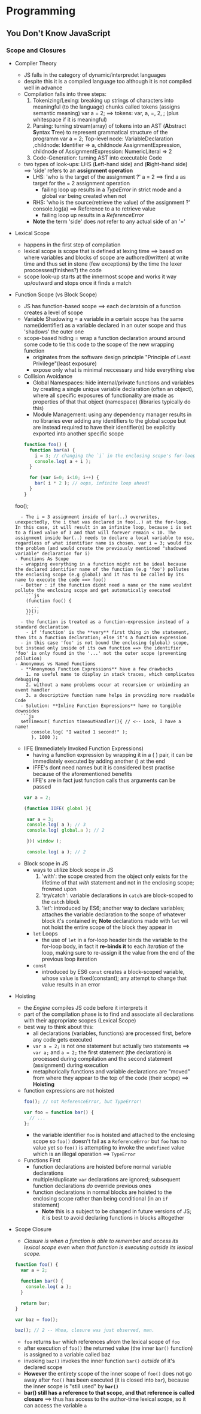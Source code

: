 # Programming

## You Don't Know JavaScript
### Scope and Closures
* Compiler Theory
  - JS falls in the category of dynamic/interpredet languages
  - despite this it is a compiled language too although it is not compiled well in advance
  - Compilation falls into three steps:
    1. Tokenizing/Lexing: breaking up strings of characters into meaningful (to the language) chunks called tokens (assigns semantic meaning)
       var a = 2; ==> tokens: var, a, =, 2, ; (plus whitespace if it is meaningful)
    2. Parsing: turning stream(array) of tokens into an AST (**A**bstract **S**yntax **T**ree) to represent grammatical structure of the programm
       var a = 2; Top-level node: VariableDeclaration ,childnode: Identifier => a, childnode AssignmentExpression, childnode of AssignmentExpression: NumericLiteral => 2 
    3. Code-Generation: turning AST into executable Code
  - two types of look-ups: LHS (**L**eft-hand side) and (**R**ight-hand side) ==> 'side' refers to an **assignment operation**
    * LHS: 'who is the target of the assignment ?' a = 2 ==> find a as target for the = 2 assignment operation
      - failing loop up results in a *TypeError* in strict mode and a global var being created when not
    * RHS: 'who is the source(retrieve the value) of the assignment ?' console.log(a) ==> Reference to a to retrieve value
      - failing loop up results in a *ReferenceError*
    * **Note** the term 'side' does *not* refer to any actual side of an '='

* Lexical Scope
  - happens in the first step of compilation
  - lexical scope is scope that is defined at lexing time ==> based on where variables and blocks of scope are authored(written) at write time and thus set in stone (few exceptions) by the time the lexer proccesses(finishes?) the code 
  - scope look-up starts at the innermost scope and works it way up/outward and stops once it finds a match

* Function Scope (vs Block Scope)
  - JS has function-based scope ==> each declaratoin of a function creates a level of scope
  - Variable Shadowing = a variable in a certain scope has the same name(identifier) as a variable declared in an outer scope and thus 'shadows' the outer one
  - scope-based hiding = wrap a function declaration around around some code to tie this code to the scope of the new wrapping function
    - originates from the software design principle "Principle of Least Privilege"(least exposure)
    - expose only what is minimal neccessary and hide everything else
  - Collision Avoidance
    - Global Namespaces: hide internal/private functions and variables by creating a single unique variable declaration (often an object), where all specific exposures of functionality are made as properties of that that object (namespace) (libraries typically do this)
    - Module Management: using any dependency manager results in no libraries ever adding any identifiers to the global scope but are instead required to have their identifier(s) be explicitly exported into another specific scope
    ```js
    function foo() {
      function bar(a) {
        i = 3; // changing the `i` in the enclosing scope's for-loop
        console.log( a + i );
      }

      for (var i=0; i<10; i++) {
        bar( i * 2 ); // oops, infinite loop ahead!
      }
    }

  foo();
  ```
    - The i = 3 assignment inside of bar(..) overwrites, unexpectedly, the i that was declared in foo(..) at the for-loop. In this case, it will result in an infinite loop, because i is set to a fixed value of 3 and that will forever remain < 10. The assignment inside bar(..) needs to declare a local variable to use, regardless of what identifier name is chosen. var i = 3; would fix the problem (and would create the previously mentioned "shadowed variable" declaration for i) 
  - Functions As Scope
    - wrapping everything in a function might not be ideal because the declared identifier name of the function (e.g 'foo') pollutes the enclosing scope (e.g global) and it has to be called by its name to execute the code ==> foo()
    - Better : if the function didnt need a name or the name wouldnt pollute the enclosing scope and get automatically executed
      ```js
      (function foo() {
        ... 
      })();
      ```
    - the function is treated as a function-expression instead of a standard declaration 
      - if 'function' is the **very** first thing in the statement, then its a function declaration; else it's a function expression
    - in this case 'foo' is not bound the enclosing (global) scope, but instead only inside of its own function ==> the identifier 'foo' is only found in the '...' not the outer scope (preventing pollution)
  - Anonymous vs Named Functions
    - **Anonymous Function Expressions** have a few drawbacks
      1. no useful name to display in stack traces, which complicates debugging
      2. without a name problems occur at recursion or unbinding an event handler
      3. a descriptive function name helps in providing more readable Code
    - Solution: **Inline Function Expressions** have no tangible downsides
    ```js
    setTimeout( function timeoutHandler(){ // <-- Look, I have a name!
        console.log( "I waited 1 second!" );
        }, 1000 );
    ```
  - IIFE (Immediately Invoked Function Expressions)
    - having a function expression by wrapping it in a ( ) pair, it can be immediately executed by adding another () at the end
    - IFFE's dont need names but it is considered best practise because of the aforementioned benefits 
    - IIFE's are in fact just function calls thus arguments can be passed
    ```js
    var a = 2;

    (function IIFE( global ){

     var a = 3;
     console.log( a ); // 3
     console.log( global.a ); // 2

     })( window );

     console.log( a ); // 2
    ```
  - Block scope in JS
    - ways to utilize block scope in JS
      1. 'with': the scope created from the object only exists for the lifetime of that *with* statement and not in the enclosing scope; frowned upon
      2. 'try/catch': variable declarations in `catch` are block-scoped to the `catch` block
      3. 'let': introduced by ES6; another way to declare variables; attaches the variable declaration to the scope of whatever block it's contained in; **Note** declarations made with `let` wil not hoist the entire scope of the block they appear in
    - `let` Loops
      - the use of `let` in a for-loop header binds the variable to the for-loop body, in fact it **re-binds it** to each *iteration* of the loop, making sure to re-assign it the value from the end of the previous loop iteration
    - `const`
      - introduced by ES6 `const` creates a block-scoped variable, whose value is fixed(constant); any attempt to change that value results in an error
* Hoisting
  - the *Engine* compiles JS code before it interprets it
  - part of the compilation phase is to find and associate all declarations with their appropriate scopes (Lexical Scope)
  - best way to think about this:
    - all declarations (variables, functions) are processed first, before any code gets executed
    - `var a = 2;` is not one statement but actually two statements ==> `var a;` and `a = 2;` the first statement (the declaration) is processed during compilation and the second statement (assignment) during execution
    - metaphorically functions and variable declarations are "moved" from where they appear to the top of the code (their scope) ==> **Hoisting**
  - function expressions are not hoisted 
    ```js
    foo(); // not ReferenceError, but TypeError!

    var foo = function bar() {
      // ...
    };
    ```
    - the variable identifier `foo` is hoisted and attached to the enclosing scope so `foo()` doesn't fail as a `ReferenceError` but `foo` has no value yet so `foo()` is attempting to invoke the `undefined` value which is an illegal operation ==> `TypeError`
  - Functions First
    - function declarations are hoisted before normal variable declarations
    - multiple/duplicate `var` declarations are ignored; subsequent function declarations *do* override previous ones
    - function declarations in normal blocks are hoisted to the enclosing scope rather than being conditional (in an `if` statement)
      - **Note** this is a subject to be changed in future versions of JS; it is best to avoid declaring functions in blocks alltogether
* Scope Closure
  - *Closure is when a function is able to remember and access its lexical scope even when that function is executing outside its lexical scope.*
  ```js
  function foo() {
    var a = 2;

    function bar() {
      console.log( a );
    }

    return bar;
  }

  var baz = foo();

  baz(); // 2 -- Whoa, closure was just observed, man.
  ```
    - `foo` returns `bar` which references `a`from the lexical scope of `foo`
    - after execution of `foo()` the returned value (the inner `bar()` function) is assigned to a variable called baz
    - invoking `baz()` invokes the inner function `bar()` *outside* of it's declared scope
    - **However** the entirety scope of the inner scope of `foo()` does not go away after `foo()` has been executed (it is closed into `bar`), because the inner scope is "still used" by **`bar()`**
    - **bar() still has a reference to that scope, and that reference is called closure** ==> thus has access to the author-time lexical scope, so it can access the variable `a`

